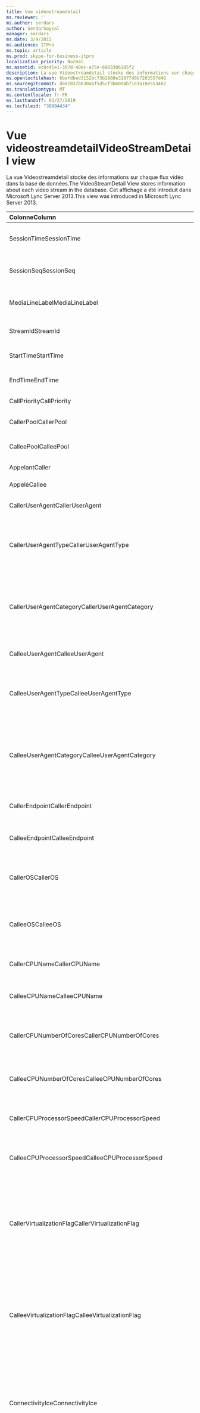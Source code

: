 ```yaml
---
title: Vue videostreamdetail
ms.reviewer: ''
ms.author: serdars
author: SerdarSoysal
manager: serdars
ms.date: 3/9/2015
ms.audience: ITPro
ms.topic: article
ms.prod: skype-for-business-itpro
localization_priority: Normal
ms.assetid: ec8c45e1-307d-40ec-a75e-6083306105f2
description: La vue Videostreamdetail stocke des informations sur chaque flux vidéo dans la base de données. Cet affichage a été introduit dans Microsoft Lync Server 2013.
ms.openlocfilehash: 6bafdbed3152bc73b2988e31877d8b7203557d46
ms.sourcegitcommit: da8c037bb30abf5d5cf3b60d4b71e3a10e553402
ms.translationtype: MT
ms.contentlocale: fr-FR
ms.lasthandoff: 03/27/2019
ms.locfileid: "30884434"
---
```

# <a name="videostreamdetail-view"></a><span data-ttu-id="c779d-104">Vue videostreamdetail</span><span class="sxs-lookup"><span data-stu-id="c779d-104">VideoStreamDetail view</span></span>
 
<span data-ttu-id="c779d-105">La vue Videostreamdetail stocke des informations sur chaque flux vidéo dans la base de données.</span><span class="sxs-lookup"><span data-stu-id="c779d-105">The VideoStreamDetail View stores information about each video stream in the database.</span></span> <span data-ttu-id="c779d-106">Cet affichage a été introduit dans Microsoft Lync Server 2013.</span><span class="sxs-lookup"><span data-stu-id="c779d-106">This view was introduced in Microsoft Lync Server 2013.</span></span>
  
|<span data-ttu-id="c779d-107">**Colonne**</span><span class="sxs-lookup"><span data-stu-id="c779d-107">**Column**</span></span>|<span data-ttu-id="c779d-108">**Type de données**</span><span class="sxs-lookup"><span data-stu-id="c779d-108">**Data Type**</span></span>|<span data-ttu-id="c779d-109">**Description**</span><span class="sxs-lookup"><span data-stu-id="c779d-109">**Description**</span></span>|
|:-----|:-----|:-----|
|<span data-ttu-id="c779d-110">SessionTime</span><span class="sxs-lookup"><span data-stu-id="c779d-110">SessionTime</span></span>  <br/> |<span data-ttu-id="c779d-111">DateHeure</span><span class="sxs-lookup"><span data-stu-id="c779d-111">datetime</span></span>  <br/> |<span data-ttu-id="c779d-112">Référencé depuis la [MediaLine table](medialine-0.md).</span><span class="sxs-lookup"><span data-stu-id="c779d-112">Referenced from the [MediaLine table](medialine-0.md).</span></span>  <br/> |
|<span data-ttu-id="c779d-113">SessionSeq</span><span class="sxs-lookup"><span data-stu-id="c779d-113">SessionSeq</span></span>  <br/> |<span data-ttu-id="c779d-114">int</span><span class="sxs-lookup"><span data-stu-id="c779d-114">int</span></span>  <br/> |<span data-ttu-id="c779d-115">Référencé depuis la [MediaLine table](medialine-0.md).</span><span class="sxs-lookup"><span data-stu-id="c779d-115">Referenced from the [MediaLine table](medialine-0.md).</span></span>  <br/> |
|<span data-ttu-id="c779d-116">MediaLineLabel</span><span class="sxs-lookup"><span data-stu-id="c779d-116">MediaLineLabel</span></span>  <br/> |<span data-ttu-id="c779d-117">tinyint</span><span class="sxs-lookup"><span data-stu-id="c779d-117">tinyint</span></span>  <br/> |<span data-ttu-id="c779d-118">Référencé depuis la [MediaLine table](medialine-0.md).</span><span class="sxs-lookup"><span data-stu-id="c779d-118">Referenced from the [MediaLine table](medialine-0.md).</span></span>  <br/> |
|<span data-ttu-id="c779d-119">StreamId</span><span class="sxs-lookup"><span data-stu-id="c779d-119">StreamId</span></span>  <br/> |<span data-ttu-id="c779d-120">int</span><span class="sxs-lookup"><span data-stu-id="c779d-120">int</span></span>  <br/> |<span data-ttu-id="c779d-121">ID unique au sein d’une ligne de média.</span><span class="sxs-lookup"><span data-stu-id="c779d-121">Unique ID within a media line.</span></span>  <br/> |
|<span data-ttu-id="c779d-122">StartTime</span><span class="sxs-lookup"><span data-stu-id="c779d-122">StartTime</span></span>  <br/> |<span data-ttu-id="c779d-123">DateHeure</span><span class="sxs-lookup"><span data-stu-id="c779d-123">datetime</span></span>  <br/> |<span data-ttu-id="c779d-124">Heure de début de la session.</span><span class="sxs-lookup"><span data-stu-id="c779d-124">Start time of the session.</span></span>  <br/> |
|<span data-ttu-id="c779d-125">EndTime</span><span class="sxs-lookup"><span data-stu-id="c779d-125">EndTime</span></span>  <br/> |<span data-ttu-id="c779d-126">DateHeure</span><span class="sxs-lookup"><span data-stu-id="c779d-126">datetime</span></span>  <br/> |<span data-ttu-id="c779d-127">Heure de fin de la session.</span><span class="sxs-lookup"><span data-stu-id="c779d-127">End time of the session.</span></span>  <br/> |
|<span data-ttu-id="c779d-128">CallPriority</span><span class="sxs-lookup"><span data-stu-id="c779d-128">CallPriority</span></span>  <br/> |<span data-ttu-id="c779d-129">int</span><span class="sxs-lookup"><span data-stu-id="c779d-129">int</span></span>  <br/> |<span data-ttu-id="c779d-130">Priorité de l’appel.</span><span class="sxs-lookup"><span data-stu-id="c779d-130">Priority of the call.</span></span>  <br/> |
|<span data-ttu-id="c779d-131">CallerPool</span><span class="sxs-lookup"><span data-stu-id="c779d-131">CallerPool</span></span>  <br/> |<span data-ttu-id="c779d-132">nvarchar(256)</span><span class="sxs-lookup"><span data-stu-id="c779d-132">nvarchar(256)</span></span>  <br/> |<span data-ttu-id="c779d-133">FQDN du pool de l’appelant.</span><span class="sxs-lookup"><span data-stu-id="c779d-133">Caller pool FQDN.</span></span>  <br/> |
|<span data-ttu-id="c779d-134">CalleePool</span><span class="sxs-lookup"><span data-stu-id="c779d-134">CalleePool</span></span>  <br/> |<span data-ttu-id="c779d-135">nvarchar(256)</span><span class="sxs-lookup"><span data-stu-id="c779d-135">nvarchar(256)</span></span>  <br/> |<span data-ttu-id="c779d-136">FQDN du pool de l’appelé.</span><span class="sxs-lookup"><span data-stu-id="c779d-136">Callee pool FQDN.</span></span>  <br/> |
|<span data-ttu-id="c779d-137">Appelant</span><span class="sxs-lookup"><span data-stu-id="c779d-137">Caller</span></span>  <br/> |<span data-ttu-id="c779d-138">nvarchar(450)</span><span class="sxs-lookup"><span data-stu-id="c779d-138">nvarchar(450)</span></span>  <br/> |<span data-ttu-id="c779d-139">URI de l’appelant.</span><span class="sxs-lookup"><span data-stu-id="c779d-139">Caller's URI.</span></span>  <br/> |
|<span data-ttu-id="c779d-140">Appelé</span><span class="sxs-lookup"><span data-stu-id="c779d-140">Callee</span></span>  <br/> |<span data-ttu-id="c779d-141">nvarchar(450)</span><span class="sxs-lookup"><span data-stu-id="c779d-141">nvarchar(450)</span></span>  <br/> |<span data-ttu-id="c779d-142">URI de l’appelé.</span><span class="sxs-lookup"><span data-stu-id="c779d-142">Callee's URI.</span></span>  <br/> |
|<span data-ttu-id="c779d-143">CallerUserAgent</span><span class="sxs-lookup"><span data-stu-id="c779d-143">CallerUserAgent</span></span>  <br/> |<span data-ttu-id="c779d-144">nvarchar(256)</span><span class="sxs-lookup"><span data-stu-id="c779d-144">nvarchar(256)</span></span>  <br/> |<span data-ttu-id="c779d-145">Chaîne d’agent utilisateur l’appelant.</span><span class="sxs-lookup"><span data-stu-id="c779d-145">Caller's user agent string.</span></span>  <br/> |
|<span data-ttu-id="c779d-146">CallerUserAgentType</span><span class="sxs-lookup"><span data-stu-id="c779d-146">CallerUserAgentType</span></span>  <br/> |<span data-ttu-id="c779d-147">smallint</span><span class="sxs-lookup"><span data-stu-id="c779d-147">smallint</span></span>  <br/> |<span data-ttu-id="c779d-148">Type d’agent utilisateur de l’appelant.</span><span class="sxs-lookup"><span data-stu-id="c779d-148">Type of caller's user agent.</span></span> <span data-ttu-id="c779d-149">Voir la [table UserAgent](useragent.md) pour plus d’informations.</span><span class="sxs-lookup"><span data-stu-id="c779d-149">See the [UserAgent table](useragent.md) for details.</span></span> <br/> |
|<span data-ttu-id="c779d-150">CallerUserAgentCategory</span><span class="sxs-lookup"><span data-stu-id="c779d-150">CallerUserAgentCategory</span></span>  <br/> |<span data-ttu-id="c779d-151">nvarchar(64)</span><span class="sxs-lookup"><span data-stu-id="c779d-151">nvarchar(64)</span></span>  <br/> |<span data-ttu-id="c779d-152">Catégorie de l’agent utilisateur de l’appelant.</span><span class="sxs-lookup"><span data-stu-id="c779d-152">Category of caller's user agent.</span></span> <span data-ttu-id="c779d-153">Consultez la [table UserAgentDef (QoE)](useragentdef-qoe.md) pour plus d’informations.</span><span class="sxs-lookup"><span data-stu-id="c779d-153">See the [UserAgentDef table (QoE)](useragentdef-qoe.md) for details.</span></span> <br/> |
|<span data-ttu-id="c779d-154">CalleeUserAgent</span><span class="sxs-lookup"><span data-stu-id="c779d-154">CalleeUserAgent</span></span>  <br/> |<span data-ttu-id="c779d-155">nvarchar(256)</span><span class="sxs-lookup"><span data-stu-id="c779d-155">nvarchar(256)</span></span>  <br/> |<span data-ttu-id="c779d-156">Chaîne d’agent utilisateur appelé.</span><span class="sxs-lookup"><span data-stu-id="c779d-156">Callee's user agent string.</span></span>  <br/> |
|<span data-ttu-id="c779d-157">CalleeUserAgentType</span><span class="sxs-lookup"><span data-stu-id="c779d-157">CalleeUserAgentType</span></span>  <br/> |<span data-ttu-id="c779d-158">smallint</span><span class="sxs-lookup"><span data-stu-id="c779d-158">smallint</span></span>  <br/> |<span data-ttu-id="c779d-159">Type d’agent utilisateur de l’appelé.</span><span class="sxs-lookup"><span data-stu-id="c779d-159">Type of callee's user agent.</span></span> <span data-ttu-id="c779d-160">Voir la [table UserAgent](useragent.md) pour plus d’informations.</span><span class="sxs-lookup"><span data-stu-id="c779d-160">See the [UserAgent table](useragent.md) for information.</span></span> <br/> |
|<span data-ttu-id="c779d-161">CalleeUserAgentCategory</span><span class="sxs-lookup"><span data-stu-id="c779d-161">CalleeUserAgentCategory</span></span>  <br/> |<span data-ttu-id="c779d-162">nvarchar(64)</span><span class="sxs-lookup"><span data-stu-id="c779d-162">nvarchar(64)</span></span>  <br/> |<span data-ttu-id="c779d-163">Catégorie de l’agent utilisateur de l’appelé.</span><span class="sxs-lookup"><span data-stu-id="c779d-163">Category of callee's user agent.</span></span> <span data-ttu-id="c779d-164">Consultez la [table UserAgentDef (QoE)](useragentdef-qoe.md) pour plus d’informations.</span><span class="sxs-lookup"><span data-stu-id="c779d-164">See the [UserAgentDef table (QoE)](useragentdef-qoe.md) for information.</span></span> <br/> |
|<span data-ttu-id="c779d-165">CallerEndpoint</span><span class="sxs-lookup"><span data-stu-id="c779d-165">CallerEndpoint</span></span>  <br/> |<span data-ttu-id="c779d-166">nvarchar(256)</span><span class="sxs-lookup"><span data-stu-id="c779d-166">nvarchar(256)</span></span>  <br/> |<span data-ttu-id="c779d-167">Nom du point de terminaison de l’appelant.</span><span class="sxs-lookup"><span data-stu-id="c779d-167">Caller's endpoint name.</span></span>  <br/> |
|<span data-ttu-id="c779d-168">CalleeEndpoint</span><span class="sxs-lookup"><span data-stu-id="c779d-168">CalleeEndpoint</span></span>  <br/> |<span data-ttu-id="c779d-169">nvarchar(256)</span><span class="sxs-lookup"><span data-stu-id="c779d-169">nvarchar(256)</span></span>  <br/> |<span data-ttu-id="c779d-170">Nom du point de terminaison de l’appelé.</span><span class="sxs-lookup"><span data-stu-id="c779d-170">Callee's endpoint name.</span></span>  <br/> |
|<span data-ttu-id="c779d-171">CallerOS</span><span class="sxs-lookup"><span data-stu-id="c779d-171">CallerOS</span></span>  <br/> |<span data-ttu-id="c779d-172">nvarchar (128)</span><span class="sxs-lookup"><span data-stu-id="c779d-172">nvarchar(128)</span></span>  <br/> |<span data-ttu-id="c779d-173">Système d’exploitation (OS) du point de terminaison de l’appelant.</span><span class="sxs-lookup"><span data-stu-id="c779d-173">Operating system (OS) of the caller's endpoint.</span></span>  <br/> |
|<span data-ttu-id="c779d-174">CalleeOS</span><span class="sxs-lookup"><span data-stu-id="c779d-174">CalleeOS</span></span>  <br/> |<span data-ttu-id="c779d-175">nvarchar (128)</span><span class="sxs-lookup"><span data-stu-id="c779d-175">nvarchar(128)</span></span>  <br/> |<span data-ttu-id="c779d-176">Système d’exploitation (OS) du point de terminaison de l’appelé.</span><span class="sxs-lookup"><span data-stu-id="c779d-176">Operating system (OS) of the callee's endpoint.</span></span>  <br/> |
|<span data-ttu-id="c779d-177">CallerCPUName</span><span class="sxs-lookup"><span data-stu-id="c779d-177">CallerCPUName</span></span>  <br/> |<span data-ttu-id="c779d-178">nvarchar (128)</span><span class="sxs-lookup"><span data-stu-id="c779d-178">nvarchar(128)</span></span>  <br/> |<span data-ttu-id="c779d-179">Nom de l’UC du point de terminaison de l’appelant.</span><span class="sxs-lookup"><span data-stu-id="c779d-179">CPU name of the caller's endpoint.</span></span>  <br/> |
|<span data-ttu-id="c779d-180">CalleeCPUName</span><span class="sxs-lookup"><span data-stu-id="c779d-180">CalleeCPUName</span></span>  <br/> |<span data-ttu-id="c779d-181">nvarchar (128)</span><span class="sxs-lookup"><span data-stu-id="c779d-181">nvarchar(128)</span></span>  <br/> |<span data-ttu-id="c779d-182">Nom de l’UC du système d’extrémité de l’appelé.</span><span class="sxs-lookup"><span data-stu-id="c779d-182">CPU name of the callee's endpoint.</span></span>  <br/> |
|<span data-ttu-id="c779d-183">CallerCPUNumberOfCores</span><span class="sxs-lookup"><span data-stu-id="c779d-183">CallerCPUNumberOfCores</span></span>  <br/> |<span data-ttu-id="c779d-184">smallint</span><span class="sxs-lookup"><span data-stu-id="c779d-184">smallint</span></span>  <br/> |<span data-ttu-id="c779d-185">Nombre de cœurs de processeur de point de terminaison de l’appelant.</span><span class="sxs-lookup"><span data-stu-id="c779d-185">Number of CPU cores of the caller's endpoint.</span></span>  <br/> |
|<span data-ttu-id="c779d-186">CalleeCPUNumberOfCores</span><span class="sxs-lookup"><span data-stu-id="c779d-186">CalleeCPUNumberOfCores</span></span>  <br/> |<span data-ttu-id="c779d-187">smallint</span><span class="sxs-lookup"><span data-stu-id="c779d-187">smallint</span></span>  <br/> |<span data-ttu-id="c779d-188">Nombre de cœurs d’UC du système d’extrémité de l’appelé.</span><span class="sxs-lookup"><span data-stu-id="c779d-188">Number of CPU cores of the callee's endpoint.</span></span>  <br/> |
|<span data-ttu-id="c779d-189">CallerCPUProcessorSpeed</span><span class="sxs-lookup"><span data-stu-id="c779d-189">CallerCPUProcessorSpeed</span></span>  <br/> |<span data-ttu-id="c779d-190">int</span><span class="sxs-lookup"><span data-stu-id="c779d-190">int</span></span>  <br/> |<span data-ttu-id="c779d-191">Vitesse du processeur de point de terminaison de l’appelant.</span><span class="sxs-lookup"><span data-stu-id="c779d-191">CPU processor speed of the caller's endpoint.</span></span>  <br/> |
|<span data-ttu-id="c779d-192">CalleeCPUProcessorSpeed</span><span class="sxs-lookup"><span data-stu-id="c779d-192">CalleeCPUProcessorSpeed</span></span>  <br/> |<span data-ttu-id="c779d-193">int</span><span class="sxs-lookup"><span data-stu-id="c779d-193">int</span></span>  <br/> |<span data-ttu-id="c779d-194">Vitesse du processeur de point de terminaison de l’appelé.</span><span class="sxs-lookup"><span data-stu-id="c779d-194">CPU processor speed of the callee's endpoint.</span></span>  <br/> |
|<span data-ttu-id="c779d-195">CallerVirtualizationFlag</span><span class="sxs-lookup"><span data-stu-id="c779d-195">CallerVirtualizationFlag</span></span>  <br/> |<span data-ttu-id="c779d-196">tinyint</span><span class="sxs-lookup"><span data-stu-id="c779d-196">tinyint</span></span>  <br/> |<span data-ttu-id="c779d-197">Indique si le système de l’appelant s’exécute dans un environnement virtualisé.</span><span class="sxs-lookup"><span data-stu-id="c779d-197">Indicates whether the caller's system is running in a virtualized environment.</span></span> <span data-ttu-id="c779d-198">Voir le [tableau du point de terminaison](endpoint.md) pour plus d’informations.</span><span class="sxs-lookup"><span data-stu-id="c779d-198">See the [Endpoint table](endpoint.md) for more information.</span></span> <br/> |
|<span data-ttu-id="c779d-199">CalleeVirtualizationFlag</span><span class="sxs-lookup"><span data-stu-id="c779d-199">CalleeVirtualizationFlag</span></span>  <br/> |<span data-ttu-id="c779d-200">tinyint</span><span class="sxs-lookup"><span data-stu-id="c779d-200">tinyint</span></span>  <br/> |<span data-ttu-id="c779d-201">Indique si le système de l’appelé s’exécute dans un environnement virtualisé.</span><span class="sxs-lookup"><span data-stu-id="c779d-201">Indicates whether the callee's system is running in a virtualized environment.</span></span> <span data-ttu-id="c779d-202">Voir le [tableau du point de terminaison](endpoint.md) pour plus d’informations.</span><span class="sxs-lookup"><span data-stu-id="c779d-202">See the [Endpoint table](endpoint.md) for more information.</span></span> <br/> |
|<span data-ttu-id="c779d-203">ConnectivityIce</span><span class="sxs-lookup"><span data-stu-id="c779d-203">ConnectivityIce</span></span>  <br/> |<span data-ttu-id="c779d-204">tinyint</span><span class="sxs-lookup"><span data-stu-id="c779d-204">tinyint</span></span>  <br/> |<span data-ttu-id="c779d-205">Informations sur le chemin d’accès des médias, tels que direct ou relayés.</span><span class="sxs-lookup"><span data-stu-id="c779d-205">Information about media path, such as direct or relayed.</span></span> <span data-ttu-id="c779d-206">Consultez la [table MediaLine](medialine-0.md) pour plus d’informations.</span><span class="sxs-lookup"><span data-stu-id="c779d-206">See the [MediaLine table](medialine-0.md) for more information.</span></span> <br/> |
|<span data-ttu-id="c779d-207">CallerIceWarningFlags</span><span class="sxs-lookup"><span data-stu-id="c779d-207">CallerIceWarningFlags</span></span>  <br/> |<span data-ttu-id="c779d-208">int</span><span class="sxs-lookup"><span data-stu-id="c779d-208">int</span></span>  <br/> |<span data-ttu-id="c779d-209">Informations sur le processus de mise en place ICE (Interactive Connectivity) décrits dans les bits indicateurs pour l’appelant.</span><span class="sxs-lookup"><span data-stu-id="c779d-209">Information about Interactive Connectivity Establishment (ICE) process described in bits flags for the caller.</span></span> <span data-ttu-id="c779d-210">Pour plus d’informations, reportez-vous à la qualité de l’expérience Monitoring Server Spécification du protocole.</span><span class="sxs-lookup"><span data-stu-id="c779d-210">For details, refer to the Quality of Experience Monitoring Server Protocol Specification.</span></span>  <br/> |
|<span data-ttu-id="c779d-211">CalleeIceWarningFlags</span><span class="sxs-lookup"><span data-stu-id="c779d-211">CalleeIceWarningFlags</span></span>  <br/> |<span data-ttu-id="c779d-212">int</span><span class="sxs-lookup"><span data-stu-id="c779d-212">int</span></span>  <br/> |<span data-ttu-id="c779d-213">Plus d’informations sur le processus de mise en place ICE (Interactive Connectivity) décrits dans les bits indicateurs de l’appelé.</span><span class="sxs-lookup"><span data-stu-id="c779d-213">Information about Interactive Connectivity Establishment (ICE) process described in bits flags for the callee.</span></span> <span data-ttu-id="c779d-214">Pour plus d’informations, reportez-vous à la qualité de l’expérience Monitoring Server Spécification du protocole.</span><span class="sxs-lookup"><span data-stu-id="c779d-214">For details, refer to the Quality of Experience Monitoring Server Protocol Specification.</span></span>  <br/> |
|<span data-ttu-id="c779d-215">Transport</span><span class="sxs-lookup"><span data-stu-id="c779d-215">Transport</span></span>  <br/> |<span data-ttu-id="c779d-216">int</span><span class="sxs-lookup"><span data-stu-id="c779d-216">int</span></span>  <br/> |<span data-ttu-id="c779d-217">Type de transport : 0 est UDP, 1 est TCP.</span><span class="sxs-lookup"><span data-stu-id="c779d-217">Transport type: 0 is UDP, 1 is TCP.</span></span>  <br/> |
|<span data-ttu-id="c779d-218">CallerIPAddr</span><span class="sxs-lookup"><span data-stu-id="c779d-218">CallerIPAddr</span></span>  <br/> |<span data-ttu-id="c779d-219">var(50)</span><span class="sxs-lookup"><span data-stu-id="c779d-219">var(50)</span></span>  <br/> |<span data-ttu-id="c779d-220">Adresse IP de l’appelant.</span><span class="sxs-lookup"><span data-stu-id="c779d-220">IP address of the caller.</span></span> <span data-ttu-id="c779d-221">Cela peut être soit une adresse IPv4 ou IPv6.</span><span class="sxs-lookup"><span data-stu-id="c779d-221">This may be either an IPv4 or an IPv6 address.</span></span>  <br/> |
|<span data-ttu-id="c779d-222">CallerPort</span><span class="sxs-lookup"><span data-stu-id="c779d-222">CallerPort</span></span>  <br/> |<span data-ttu-id="c779d-223">int</span><span class="sxs-lookup"><span data-stu-id="c779d-223">int</span></span>  <br/> |<span data-ttu-id="c779d-224">Port utilisé par l’appelant.</span><span class="sxs-lookup"><span data-stu-id="c779d-224">Port used by the caller.</span></span>  <br/> |
|<span data-ttu-id="c779d-225">CallerInside</span><span class="sxs-lookup"><span data-stu-id="c779d-225">CallerInside</span></span>  <br/> |<span data-ttu-id="c779d-226">bit</span><span class="sxs-lookup"><span data-stu-id="c779d-226">bit</span></span>  <br/> |<span data-ttu-id="c779d-227">Indique si l’appelant est à l’intérieur du réseau d’entreprise.</span><span class="sxs-lookup"><span data-stu-id="c779d-227">Indicates whether the caller is inside the organization network.</span></span> <span data-ttu-id="c779d-228">1 signifie que l’appelant est à l’intérieur du réseau d’entreprise, 0 signifie que l’appelant est en dehors du réseau.</span><span class="sxs-lookup"><span data-stu-id="c779d-228">1 means caller is inside the enterprise network, 0 means the caller is outside the network.</span></span>  <br/> |
|<span data-ttu-id="c779d-229">CalleeIPAddr</span><span class="sxs-lookup"><span data-stu-id="c779d-229">CalleeIPAddr</span></span>  <br/> |<span data-ttu-id="c779d-230">var(50)</span><span class="sxs-lookup"><span data-stu-id="c779d-230">var(50)</span></span>  <br/> |<span data-ttu-id="c779d-231">Adresse IP de l’appelé.</span><span class="sxs-lookup"><span data-stu-id="c779d-231">IP address of the callee.</span></span> <span data-ttu-id="c779d-232">Cela peut être soit une adresse IPv4 ou IPv6.</span><span class="sxs-lookup"><span data-stu-id="c779d-232">This may be either an IPv4 or an IPv6 address.</span></span>  <br/> |
|<span data-ttu-id="c779d-233">CalleePort</span><span class="sxs-lookup"><span data-stu-id="c779d-233">CalleePort</span></span>  <br/> |<span data-ttu-id="c779d-234">int</span><span class="sxs-lookup"><span data-stu-id="c779d-234">int</span></span>  <br/> |<span data-ttu-id="c779d-235">Port utilisé par l’appelé.</span><span class="sxs-lookup"><span data-stu-id="c779d-235">Port used by the callee.</span></span>  <br/> |
|<span data-ttu-id="c779d-236">CalleeInside</span><span class="sxs-lookup"><span data-stu-id="c779d-236">CalleeInside</span></span>  <br/> |<span data-ttu-id="c779d-237">bit</span><span class="sxs-lookup"><span data-stu-id="c779d-237">bit</span></span>  <br/> |<span data-ttu-id="c779d-238">Indique si l’appelant est à l’intérieur de l’organisation réseau.1 signifie appelé situé à l’intérieur du réseau d’entreprise, 0 signifie que l’appelé se trouve en dehors du réseau.</span><span class="sxs-lookup"><span data-stu-id="c779d-238">Indicates whether the caller is inside the organization network.1 means callee is inside the enterprise network, 0 means the callee is outside the network.</span></span>  <br/> |
|<span data-ttu-id="c779d-239">CallerUserSite</span><span class="sxs-lookup"><span data-stu-id="c779d-239">CallerUserSite</span></span>  <br/> |<span data-ttu-id="c779d-240">nvarchar (128)</span><span class="sxs-lookup"><span data-stu-id="c779d-240">nvarchar(128)</span></span>  <br/> |<span data-ttu-id="c779d-241">Nom du site de l’appelant.</span><span class="sxs-lookup"><span data-stu-id="c779d-241">Name of the caller's site.</span></span>  <br/> |
|<span data-ttu-id="c779d-242">CallerRegion</span><span class="sxs-lookup"><span data-stu-id="c779d-242">CallerRegion</span></span>  <br/> |<span data-ttu-id="c779d-243">nvarchar (128)</span><span class="sxs-lookup"><span data-stu-id="c779d-243">nvarchar(128)</span></span>  <br/> |<span data-ttu-id="c779d-244">Nom de pays/région du site de l’appelant.</span><span class="sxs-lookup"><span data-stu-id="c779d-244">Name of the country/region of the caller's site.</span></span>  <br/> |
|<span data-ttu-id="c779d-245">CalleeUserSite</span><span class="sxs-lookup"><span data-stu-id="c779d-245">CalleeUserSite</span></span>  <br/> |<span data-ttu-id="c779d-246">nvarchar (128)</span><span class="sxs-lookup"><span data-stu-id="c779d-246">nvarchar(128)</span></span>  <br/> |<span data-ttu-id="c779d-247">Nom du site de l’appelé.</span><span class="sxs-lookup"><span data-stu-id="c779d-247">Name of the callee's site.</span></span>  <br/> |
|<span data-ttu-id="c779d-248">CalleeRegion</span><span class="sxs-lookup"><span data-stu-id="c779d-248">CalleeRegion</span></span>  <br/> |<span data-ttu-id="c779d-249">nvarchar (128)</span><span class="sxs-lookup"><span data-stu-id="c779d-249">nvarchar(128)</span></span>  <br/> |<span data-ttu-id="c779d-250">Nom de pays/région du site de l’appelé.</span><span class="sxs-lookup"><span data-stu-id="c779d-250">Name of the country/region of the callee's site.</span></span>  <br/> |
|<span data-ttu-id="c779d-251">CallerRelayIPAddr</span><span class="sxs-lookup"><span data-stu-id="c779d-251">CallerRelayIPAddr</span></span>  <br/> |<span data-ttu-id="c779d-252">var(50)</span><span class="sxs-lookup"><span data-stu-id="c779d-252">var(50)</span></span>  <br/> |<span data-ttu-id="c779d-253">Adresse IP du A / V Edge service utilisé par l’appelant.</span><span class="sxs-lookup"><span data-stu-id="c779d-253">IP Address of the A/V Edge service used by the caller.</span></span> <span data-ttu-id="c779d-254">Voir la [table IPAddress](ipaddress.md) pour plus d’informations.</span><span class="sxs-lookup"><span data-stu-id="c779d-254">See the [IPAddress table](ipaddress.md) for more information.</span></span> <br/> |
|<span data-ttu-id="c779d-255">CallerRelayPort</span><span class="sxs-lookup"><span data-stu-id="c779d-255">CallerRelayPort</span></span>  <br/> |<span data-ttu-id="c779d-256">int</span><span class="sxs-lookup"><span data-stu-id="c779d-256">int</span></span>  <br/> |<span data-ttu-id="c779d-257">Port sur A / V Edge service utilisé par l’appelant.</span><span class="sxs-lookup"><span data-stu-id="c779d-257">Port on the A/V Edge service used by the caller.</span></span>  <br/> |
|<span data-ttu-id="c779d-258">CalleeRelayIPAddr</span><span class="sxs-lookup"><span data-stu-id="c779d-258">CalleeRelayIPAddr</span></span>  <br/> |<span data-ttu-id="c779d-259">var(50)</span><span class="sxs-lookup"><span data-stu-id="c779d-259">var(50)</span></span>  <br/> |<span data-ttu-id="c779d-260">Clé de l’adresse IP a / V Edge service utilisé par l’appelé.</span><span class="sxs-lookup"><span data-stu-id="c779d-260">IP Address key of the A/V Edge service used by the callee.</span></span> <span data-ttu-id="c779d-261">Voir la [table IPAddress](ipaddress.md) pour plus d’informations.</span><span class="sxs-lookup"><span data-stu-id="c779d-261">See the [IPAddress table](ipaddress.md) for more information.</span></span> <br/> |
|<span data-ttu-id="c779d-262">CalleeRelayPort</span><span class="sxs-lookup"><span data-stu-id="c779d-262">CalleeRelayPort</span></span>  <br/> |<span data-ttu-id="c779d-263">int</span><span class="sxs-lookup"><span data-stu-id="c779d-263">int</span></span>  <br/> |<span data-ttu-id="c779d-264">Port sur A / V Edge service utilisé par l’appelé.</span><span class="sxs-lookup"><span data-stu-id="c779d-264">Port on the A/V Edge service used by the callee.</span></span>  <br/> |
|<span data-ttu-id="c779d-265">CallerCaptureDev</span><span class="sxs-lookup"><span data-stu-id="c779d-265">CallerCaptureDev</span></span>  <br/> |<span data-ttu-id="c779d-266">varchar(256)</span><span class="sxs-lookup"><span data-stu-id="c779d-266">varchar(256)</span></span>  <br/> |<span data-ttu-id="c779d-267">Nom du périphérique de capture de l’appelant.</span><span class="sxs-lookup"><span data-stu-id="c779d-267">Caller's capture device name.</span></span>  <br/> |
|<span data-ttu-id="c779d-268">CallerRenderDev</span><span class="sxs-lookup"><span data-stu-id="c779d-268">CallerRenderDev</span></span>  <br/> |<span data-ttu-id="c779d-269">varchar(256)</span><span class="sxs-lookup"><span data-stu-id="c779d-269">varchar(256)</span></span>  <br/> |<span data-ttu-id="c779d-270">Nom du périphérique de rendu de l’appelant.</span><span class="sxs-lookup"><span data-stu-id="c779d-270">Caller's render device name.</span></span>  <br/> |
|<span data-ttu-id="c779d-271">CallerCaptureDevDriver</span><span class="sxs-lookup"><span data-stu-id="c779d-271">CallerCaptureDevDriver</span></span>  <br/> |<span data-ttu-id="c779d-272">varchar(256)</span><span class="sxs-lookup"><span data-stu-id="c779d-272">varchar(256)</span></span>  <br/> |<span data-ttu-id="c779d-273">Nom de pilote de périphérique de capture de l’appelant.</span><span class="sxs-lookup"><span data-stu-id="c779d-273">Caller's capture device driver name.</span></span>  <br/> |
|<span data-ttu-id="c779d-274">CallerRenderDevDriver</span><span class="sxs-lookup"><span data-stu-id="c779d-274">CallerRenderDevDriver</span></span>  <br/> |<span data-ttu-id="c779d-275">varchar(256)</span><span class="sxs-lookup"><span data-stu-id="c779d-275">varchar(256)</span></span>  <br/> |<span data-ttu-id="c779d-276">Nom du pilote du périphérique de rendu de l’appelant.</span><span class="sxs-lookup"><span data-stu-id="c779d-276">Caller's render device driver name.</span></span>  <br/> |
|<span data-ttu-id="c779d-277">CalleeCaptureDev</span><span class="sxs-lookup"><span data-stu-id="c779d-277">CalleeCaptureDev</span></span>  <br/> |<span data-ttu-id="c779d-278">varchar(256)</span><span class="sxs-lookup"><span data-stu-id="c779d-278">varchar(256)</span></span>  <br/> |<span data-ttu-id="c779d-279">Nom du périphérique de capture de l’appelé.</span><span class="sxs-lookup"><span data-stu-id="c779d-279">Callee's capture device name.</span></span>  <br/> |
|<span data-ttu-id="c779d-280">CalleeRenderDev</span><span class="sxs-lookup"><span data-stu-id="c779d-280">CalleeRenderDev</span></span>  <br/> |<span data-ttu-id="c779d-281">varchar(256)</span><span class="sxs-lookup"><span data-stu-id="c779d-281">varchar(256)</span></span>  <br/> |<span data-ttu-id="c779d-282">Nom du périphérique de rendu de l’appelé.</span><span class="sxs-lookup"><span data-stu-id="c779d-282">Callee's render device name.</span></span>  <br/> |
|<span data-ttu-id="c779d-283">CalleCaptureDevDriver</span><span class="sxs-lookup"><span data-stu-id="c779d-283">CalleCaptureDevDriver</span></span>  <br/> |<span data-ttu-id="c779d-284">varchar(256)</span><span class="sxs-lookup"><span data-stu-id="c779d-284">varchar(256)</span></span>  <br/> |<span data-ttu-id="c779d-285">Nom de pilote du périphérique de capture de l’appelé.</span><span class="sxs-lookup"><span data-stu-id="c779d-285">Callee's capture device driver name.</span></span>  <br/> |
|<span data-ttu-id="c779d-286">CalleeRenderDevDriver</span><span class="sxs-lookup"><span data-stu-id="c779d-286">CalleeRenderDevDriver</span></span>  <br/> |<span data-ttu-id="c779d-287">varchar(256)</span><span class="sxs-lookup"><span data-stu-id="c779d-287">varchar(256)</span></span>  <br/> |<span data-ttu-id="c779d-288">Nom du pilote du périphérique de rendu de l’appelé.</span><span class="sxs-lookup"><span data-stu-id="c779d-288">Callee's render device driver name.</span></span>  <br/> |
|<span data-ttu-id="c779d-289">CallerNetworkConnectionType</span><span class="sxs-lookup"><span data-stu-id="c779d-289">CallerNetworkConnectionType</span></span>  <br/> |<span data-ttu-id="c779d-290">tinyint</span><span class="sxs-lookup"><span data-stu-id="c779d-290">tinyint</span></span>  <br/> |<span data-ttu-id="c779d-291">Type de connexion réseau de l’appelant : 0 pour câblée, 1 pour sans fil.</span><span class="sxs-lookup"><span data-stu-id="c779d-291">Caller's network connection type: 0 is wired, 1 is wireless.</span></span>  <br/> |
|<span data-ttu-id="c779d-292">CallerVPN</span><span class="sxs-lookup"><span data-stu-id="c779d-292">CallerVPN</span></span>  <br/> |<span data-ttu-id="c779d-293">bit</span><span class="sxs-lookup"><span data-stu-id="c779d-293">bit</span></span>  <br/> |<span data-ttu-id="c779d-294">Indique si l’appelant est connecté via un réseau privé virtuel.</span><span class="sxs-lookup"><span data-stu-id="c779d-294">Indicates whether or not the caller connected over a virtual private network.</span></span> <span data-ttu-id="c779d-295">1 correspond à un réseau privé virtuel (VPN), 0 non VPN.</span><span class="sxs-lookup"><span data-stu-id="c779d-295">1 is virtual private network (VPN), 0 is non-VPN.</span></span>  <br/> |
|<span data-ttu-id="c779d-296">CallerLinkSpeed</span><span class="sxs-lookup"><span data-stu-id="c779d-296">CallerLinkSpeed</span></span>  <br/> |<span data-ttu-id="c779d-297">Decimal(18,)</span><span class="sxs-lookup"><span data-stu-id="c779d-297">decimal(18,)</span></span>  <br/> |<span data-ttu-id="c779d-298">Vitesse de la liaison réseau pour le point de terminaison de l’appelant en bits/s.</span><span class="sxs-lookup"><span data-stu-id="c779d-298">Network link speed for the caller's endpoint in bps.</span></span>  <br/> |
|<span data-ttu-id="c779d-299">CalleeNetworkConnectionType</span><span class="sxs-lookup"><span data-stu-id="c779d-299">CalleeNetworkConnectionType</span></span>  <br/> |<span data-ttu-id="c779d-300">tinyint</span><span class="sxs-lookup"><span data-stu-id="c779d-300">tinyint</span></span>  <br/> |<span data-ttu-id="c779d-301">Type de connexion réseau de l’appelé : 0 pour câblée, 1 pour sans fil.</span><span class="sxs-lookup"><span data-stu-id="c779d-301">Callee's network connection type: 0 is wired, 1 is wireless.</span></span>  <br/> |
|<span data-ttu-id="c779d-302">CalleeVPN</span><span class="sxs-lookup"><span data-stu-id="c779d-302">CalleeVPN</span></span>  <br/> |<span data-ttu-id="c779d-303">bit</span><span class="sxs-lookup"><span data-stu-id="c779d-303">bit</span></span>  <br/> |<span data-ttu-id="c779d-304">Indique si l’appelé connecté via un réseau privé virtuel.</span><span class="sxs-lookup"><span data-stu-id="c779d-304">Indicates whether or not the callee connected over a virtual private network.</span></span> <span data-ttu-id="c779d-305">1 correspond à un réseau privé virtuel (VPN), 0 non VPN.</span><span class="sxs-lookup"><span data-stu-id="c779d-305">1 is virtual private network (VPN), 0 is non-VPN.</span></span>  <br/> |
|<span data-ttu-id="c779d-306">CalleeLinkSpeed</span><span class="sxs-lookup"><span data-stu-id="c779d-306">CalleeLinkSpeed</span></span>  <br/> |<span data-ttu-id="c779d-307">Decimal(18,0)</span><span class="sxs-lookup"><span data-stu-id="c779d-307">decimal(18,0)</span></span>  <br/> |<span data-ttu-id="c779d-308">Vitesse de la liaison réseau pour le point de terminaison de l’appelé (en bits/s).</span><span class="sxs-lookup"><span data-stu-id="c779d-308">Network link speed for the callee's endpoint (in bps).</span></span>  <br/> |
|<span data-ttu-id="c779d-309">ConversationalMOS</span><span class="sxs-lookup"><span data-stu-id="c779d-309">ConversationalMOS</span></span>  <br/> |<span data-ttu-id="c779d-310">Decimal (3,2)</span><span class="sxs-lookup"><span data-stu-id="c779d-310">decimal(3,2)</span></span>  <br/> |<span data-ttu-id="c779d-311">Note MOS qualité de la conversation à bande étroite des sessions audio (basées sur les deux flux audio).</span><span class="sxs-lookup"><span data-stu-id="c779d-311">Narrowband Conversational MOS of the audio sessions (based on both audio streams).</span></span>  <br/> |
|<span data-ttu-id="c779d-312">AppliedBandwidthLimit</span><span class="sxs-lookup"><span data-stu-id="c779d-312">AppliedBandwidthLimit</span></span>  <br/> |<span data-ttu-id="c779d-313">int</span><span class="sxs-lookup"><span data-stu-id="c779d-313">int</span></span>  <br/> |<span data-ttu-id="c779d-314">Bande passante réelle à appliquer au flux côté envoi donné donné différents paramètres de stratégie (activer, API, SDP, stratégie de serveur, etc.).</span><span class="sxs-lookup"><span data-stu-id="c779d-314">Actual bandwidth applied to the given send side stream given various policy settings (TURN, API, SDP, Policy Server, and so on).</span></span> <span data-ttu-id="c779d-315">Il ne doit ne pas être confondu avec la bande passante effective, car il peut y avoir une bande passante réduite efficace en fonction de l’estimation de la bande passante.</span><span class="sxs-lookup"><span data-stu-id="c779d-315">This is not to be confused with the effective bandwidth because there can be a lower effective bandwidth based on the bandwidth estimate.</span></span> <span data-ttu-id="c779d-316">Il s’agit en fait de la bande passante maximale que le flux d’envoi peut prendre intervenant dans les limites imposées par l’estimation de la bande passante.</span><span class="sxs-lookup"><span data-stu-id="c779d-316">This is basically the maximum bandwidth the send stream can take barring limits imposed by the bandwidth estimate.</span></span>  <br/> |
|<span data-ttu-id="c779d-317">JitterInterArrival</span><span class="sxs-lookup"><span data-stu-id="c779d-317">JitterInterArrival</span></span>  <br/> |<span data-ttu-id="c779d-318">int</span><span class="sxs-lookup"><span data-stu-id="c779d-318">int</span></span>  <br/> |<span data-ttu-id="c779d-319">Gigue réseau moyenne à partir des statistiques de contrôle protocole RTCP (Real Time).</span><span class="sxs-lookup"><span data-stu-id="c779d-319">Average network jitter from Real Time Control Protocol (RTCP) statistics.</span></span>  <br/> |
|<span data-ttu-id="c779d-320">JitterInterArrivalMax</span><span class="sxs-lookup"><span data-stu-id="c779d-320">JitterInterArrivalMax</span></span>  <br/> |<span data-ttu-id="c779d-321">int</span><span class="sxs-lookup"><span data-stu-id="c779d-321">int</span></span>  <br/> |<span data-ttu-id="c779d-322">Gigue réseau maximum pendant l’appel.</span><span class="sxs-lookup"><span data-stu-id="c779d-322">Maximum network jitter during the call.</span></span>  <br/> |
|<span data-ttu-id="c779d-323">RoundTrip</span><span class="sxs-lookup"><span data-stu-id="c779d-323">RoundTrip</span></span>  <br/> |<span data-ttu-id="c779d-324">int</span><span class="sxs-lookup"><span data-stu-id="c779d-324">int</span></span>  <br/> |<span data-ttu-id="c779d-325">Durée d’aller-retour d’après les statistiques RTCP.</span><span class="sxs-lookup"><span data-stu-id="c779d-325">Round trip time from RTCP statistics.</span></span>  <br/> |
|<span data-ttu-id="c779d-326">RoundTripMax</span><span class="sxs-lookup"><span data-stu-id="c779d-326">RoundTripMax</span></span>  <br/> |<span data-ttu-id="c779d-327">int</span><span class="sxs-lookup"><span data-stu-id="c779d-327">int</span></span>  <br/> |<span data-ttu-id="c779d-328">Durée d’aller-retour maximale pour le flux audio.</span><span class="sxs-lookup"><span data-stu-id="c779d-328">Maximum round trip time for the audio stream.</span></span>  <br/> |
|<span data-ttu-id="c779d-329">PacketLossRate</span><span class="sxs-lookup"><span data-stu-id="c779d-329">PacketLossRate</span></span>  <br/> |<span data-ttu-id="c779d-330">Decimal(5,4)</span><span class="sxs-lookup"><span data-stu-id="c779d-330">decimal(5,4)</span></span>  <br/> |<span data-ttu-id="c779d-331">Taux de perte de paquets moyenne pendant l’appel.</span><span class="sxs-lookup"><span data-stu-id="c779d-331">Average packet loss rate during the call.</span></span>  <br/> |
|<span data-ttu-id="c779d-332">PacketLossRateMax</span><span class="sxs-lookup"><span data-stu-id="c779d-332">PacketLossRateMax</span></span>  <br/> |<span data-ttu-id="c779d-333">Decimal(5,4)</span><span class="sxs-lookup"><span data-stu-id="c779d-333">decimal(5,4)</span></span>  <br/> |<span data-ttu-id="c779d-334">Perte maximale de paquets observée pendant l’appel.</span><span class="sxs-lookup"><span data-stu-id="c779d-334">Maximum packet loss observed during the call.</span></span>  <br/> |
|<span data-ttu-id="c779d-335">PacketUtilization</span><span class="sxs-lookup"><span data-stu-id="c779d-335">PacketUtilization</span></span>  <br/> |<span data-ttu-id="c779d-336">int</span><span class="sxs-lookup"><span data-stu-id="c779d-336">int</span></span>  <br/> |<span data-ttu-id="c779d-337">Nombre de paquets pour le flux vidéo (Real Time Transport Protocol, RTP).</span><span class="sxs-lookup"><span data-stu-id="c779d-337">Packet count for the video stream (Real Time Transport Protocol, RTP).</span></span>  <br/> |
|<span data-ttu-id="c779d-338">BandwidthEst</span><span class="sxs-lookup"><span data-stu-id="c779d-338">BandwidthEst</span></span>  <br/> |<span data-ttu-id="c779d-339">int</span><span class="sxs-lookup"><span data-stu-id="c779d-339">int</span></span>  <br/> |<span data-ttu-id="c779d-340">Estimations de la bande passante pour le flux audio.</span><span class="sxs-lookup"><span data-stu-id="c779d-340">Bandwidth estimates for the audio stream.</span></span>  <br/> |
|<span data-ttu-id="c779d-341">PayloadDescription</span><span class="sxs-lookup"><span data-stu-id="c779d-341">PayloadDescription</span></span>  <br/> |<span data-ttu-id="c779d-342">int</span><span class="sxs-lookup"><span data-stu-id="c779d-342">int</span></span>  <br/> |<span data-ttu-id="c779d-343">Codec audio utilisé pour l’appel, référencé à partir de la [table PayloadDescription](payloaddescription.md).</span><span class="sxs-lookup"><span data-stu-id="c779d-343">Audio codec used for the call, referenced from the [PayloadDescription table](payloaddescription.md).</span></span>  <br/> |
|<span data-ttu-id="c779d-344">VideoResolution</span><span class="sxs-lookup"><span data-stu-id="c779d-344">VideoResolution</span></span>  <br/> |<span data-ttu-id="c779d-345">char (9)</span><span class="sxs-lookup"><span data-stu-id="c779d-345">char(9)</span></span>  <br/> |<span data-ttu-id="c779d-346">Résolution de la vidéo en pixels de large multiplié par pixels de haut.</span><span class="sxs-lookup"><span data-stu-id="c779d-346">Resolution of the video in pixels width multiplied by pixels height.</span></span> <span data-ttu-id="c779d-347">Indiqué sous forme de chaîne.</span><span class="sxs-lookup"><span data-stu-id="c779d-347">Reported as a string.</span></span>  <br/> |
|<span data-ttu-id="c779d-348">VideoBitRateAvg</span><span class="sxs-lookup"><span data-stu-id="c779d-348">VideoBitRateAvg</span></span>  <br/> |<span data-ttu-id="c779d-349">int</span><span class="sxs-lookup"><span data-stu-id="c779d-349">int</span></span>  <br/> |<span data-ttu-id="c779d-350">Vitesse de transmission moyenne du flux vidéo.</span><span class="sxs-lookup"><span data-stu-id="c779d-350">Average bit rate of the video stream.</span></span>  <br/> |
|<span data-ttu-id="c779d-351">InboundVideoFrameRateAvg</span><span class="sxs-lookup"><span data-stu-id="c779d-351">InboundVideoFrameRateAvg</span></span>  <br/> |<span data-ttu-id="c779d-352">Decimal(9,4)</span><span class="sxs-lookup"><span data-stu-id="c779d-352">decimal(9,4)</span></span>  <br/> |<span data-ttu-id="c779d-353">Fréquence d’images vidéo reçue.</span><span class="sxs-lookup"><span data-stu-id="c779d-353">Frame rate of video received.</span></span>  <br/> |
|<span data-ttu-id="c779d-354">OutboundVideoFrameRateAvg</span><span class="sxs-lookup"><span data-stu-id="c779d-354">OutboundVideoFrameRateAvg</span></span>  <br/> |<span data-ttu-id="c779d-355">Decimal(9,4)</span><span class="sxs-lookup"><span data-stu-id="c779d-355">decimal(9,4)</span></span>  <br/> |<span data-ttu-id="c779d-356">Fréquence d’images vidéo envoyée.</span><span class="sxs-lookup"><span data-stu-id="c779d-356">Frame rate of video sent.</span></span>  <br/> |
|<span data-ttu-id="c779d-357">ViideoBitRateMax</span><span class="sxs-lookup"><span data-stu-id="c779d-357">ViideoBitRateMax</span></span>  <br/> |<span data-ttu-id="c779d-358">int</span><span class="sxs-lookup"><span data-stu-id="c779d-358">int</span></span>  <br/> |<span data-ttu-id="c779d-359">Vitesse de transmission vidéo maximale au cours de la session vidéo.</span><span class="sxs-lookup"><span data-stu-id="c779d-359">Maximum video bit rate during the video session.</span></span>  <br/> |
|<span data-ttu-id="c779d-360">VideoPacketLossRate</span><span class="sxs-lookup"><span data-stu-id="c779d-360">VideoPacketLossRate</span></span>  <br/> |<span data-ttu-id="c779d-361">Decimal(9,4)</span><span class="sxs-lookup"><span data-stu-id="c779d-361">decimal(9,4)</span></span>  <br/> |<span data-ttu-id="c779d-362">Fréquence à laquelle les paquets vidéo ont été perdues.</span><span class="sxs-lookup"><span data-stu-id="c779d-362">Rate at which video packets were lost.</span></span>  <br/> |
|<span data-ttu-id="c779d-363">VideoFrameLossRate</span><span class="sxs-lookup"><span data-stu-id="c779d-363">VideoFrameLossRate</span></span>  <br/> |<span data-ttu-id="c779d-364">Decimal(9.4)</span><span class="sxs-lookup"><span data-stu-id="c779d-364">decimal(9.4)</span></span>  <br/> |<span data-ttu-id="c779d-365">Pourcentage du total des images vidéo perdues.</span><span class="sxs-lookup"><span data-stu-id="c779d-365">Percentage of total video frames that are lost.</span></span>  <br/> |
|<span data-ttu-id="c779d-366">VideoFEC</span><span class="sxs-lookup"><span data-stu-id="c779d-366">VideoFEC</span></span>  <br/> |<span data-ttu-id="c779d-367">bit</span><span class="sxs-lookup"><span data-stu-id="c779d-367">bit</span></span>  <br/> |<span data-ttu-id="c779d-368">Non utilisé.</span><span class="sxs-lookup"><span data-stu-id="c779d-368">Not used.</span></span>  <br/> |
|<span data-ttu-id="c779d-369">VideoAllocateBWAvg</span><span class="sxs-lookup"><span data-stu-id="c779d-369">VideoAllocateBWAvg</span></span>  <br/> |<span data-ttu-id="c779d-370">int</span><span class="sxs-lookup"><span data-stu-id="c779d-370">int</span></span>  <br/> |<span data-ttu-id="c779d-371">Quantité moyenne de bande passante allouée à la vidéo.</span><span class="sxs-lookup"><span data-stu-id="c779d-371">Average amount of bandwidth allocated for video.</span></span>  <br/> |
|<span data-ttu-id="c779d-372">VideoLocalFrameLossPercentageAvg</span><span class="sxs-lookup"><span data-stu-id="c779d-372">VideoLocalFrameLossPercentageAvg</span></span>  <br/> |<span data-ttu-id="c779d-373">Decimal(9.4)</span><span class="sxs-lookup"><span data-stu-id="c779d-373">decimal(9.4)</span></span>  <br/> |<span data-ttu-id="c779d-374">Pourcentage du total des images vidéo qui ont été perdues.</span><span class="sxs-lookup"><span data-stu-id="c779d-374">Percentage of total video frames that were lost.</span></span>  <br/> |
|<span data-ttu-id="c779d-375">SenderIsCallerPAI</span><span class="sxs-lookup"><span data-stu-id="c779d-375">SenderIsCallerPAI</span></span>  <br/> |<span data-ttu-id="c779d-376">bit</span><span class="sxs-lookup"><span data-stu-id="c779d-376">bit</span></span>  <br/> |<span data-ttu-id="c779d-377">Direction du flux d’informations p-asserted-identity.</span><span class="sxs-lookup"><span data-stu-id="c779d-377">Stream direction for p-asserted identity information.</span></span> <span data-ttu-id="c779d-378">1 signifie que la direction du flux va de l’appelant à l’appelé ; 0 signifie que la direction du flux va de l’appelé à l’appelant.</span><span class="sxs-lookup"><span data-stu-id="c779d-378">1 means the stream direction is from the caller to the callee; 0 means the stream direction is from the callee to the caller.</span></span>  <br/> |
   

